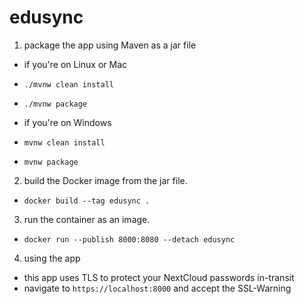 # edusync

1. package the app using Maven as a jar file
- if you're on Linux or Mac
- `./mvnw clean install`
- `./mvnw package`

- if you're on Windows
- `mvnw clean install`
- `mvnw package`


2. build the Docker image from the jar file.

- `docker build --tag edusync .`

3. run the container as an image.

- `docker run --publish 8000:8080 --detach edusync`

4. using the app

- this app uses TLS to protect your NextCloud passwords in-transit
- navigate to `https://localhost:8000` and accept the SSL-Warning
